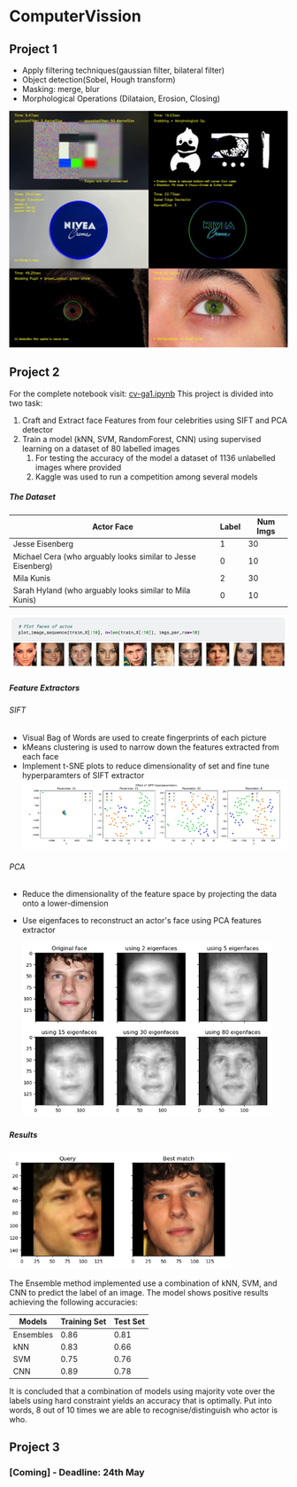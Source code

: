 # ComputerVission
## Project 1 
- Apply filtering techniques(gaussian filter, bilateral filter)
- Object detection(Sobel, Hough transform) 
- Masking: merge, blur
- Morphological Operations (Dilataion, Erosion, Closing)

![alt text](https://github.com/danilotpnta/ComputerVission/blob/main/preject1.jpg)

## Project 2 
For the complete notebook visit: [cv-ga1.ipynb](https://github.com/danilotpnta/ComputerVission/blob/main/cv-ga1.ipynb)
This project is divided into two task:

1. Craft and Extract face Features from four celebrities using SIFT and PCA detector
2. Train a model (kNN, SVM, RandomForest, CNN) using supervised learning on a dataset of 80 labelled images 
   1. For testing the accuracy of the model a dataset of 1136 unlabelled images where provided
   2. Kaggle was used to run a competition among several models 

##### The Dataset

| Actor Face                                                   | Label | Num Imgs |
| ------------------------------------------------------------ | ----- | -------- |
| Jesse Eisenberg                                              | 1     | 30       |
| Michael Cera (who arguably looks similar to Jesse Eisenberg) | 0     | 10       |
| Mila Kunis                                                   | 2     | 30       |
| Sarah Hyland (who arguably looks similar to Mila Kunis)      | 0     | 10       |

![alt text](https://github.com/danilotpnta/ComputerVission/blob/main/img/5.png)

##### Feature Extractors

###### SIFT

- Visual Bag of Words are used to create fingerprints of each picture
- kMeans clustering is used to narrow down the features extracted from each face
- Implement t-SNE plots to reduce dimensionality of set and fine tune hyperparamters of SIFT extractor
![alt text](https://github.com/danilotpnta/ComputerVission/blob/main/img/8.png)

###### PCA
- Reduce the dimensionality of the feature space by projecting the data onto a lower-dimension
- Use eigenfaces to reconstruct an actor's face using PCA features extractor

   <img src="https://github.com/danilotpnta/ComputerVission/blob/main/img/6.png" alt="8" width="450" />


##### Results

   <img src="https://github.com/danilotpnta/ComputerVission/blob/main/img/7.png" alt="8" width="400" />

The Ensemble method implemented use a combination of kNN, SVM, and CNN to predict the label of an image. The model shows positive results achieving the following accuracies: 

| Models    | Training Set | Test Set |
| --------- | ------------ | -------- |
| Ensembles | 0.86         | 0.81     |
| kNN       | 0.83         | 0.66     |
| SVM       | 0.75         | 0.76     |
| CNN       | 0.89         | 0.78     |

It is concluded that a combination of models using majority vote over the labels using hard constraint yields an accuracy that is optimally. Put into words, 8 out of 10 times we are able to recognise/distinguish who actor is who.


## Project 3 
### [Coming] - Deadline: 24th May
